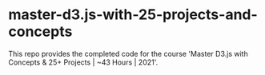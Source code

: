 # master-d3.js-with-25-projects-and-concepts
This repo provides the completed code for the course 'Master D3.js with Concepts &amp; 25+ Projects | ~43 Hours | 2021'. 
